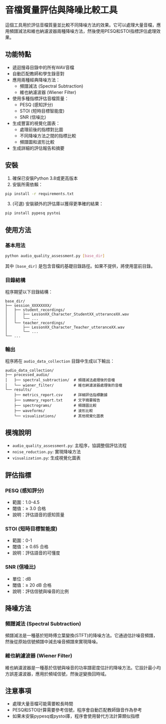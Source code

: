 # 音檔質量評估與降噪比較工具

這個工具用於評估音檔質量並比較不同降噪方法的效果。它可以處理大量音檔，應用頻譜減法和維也納濾波器兩種降噪方法，然後使用PESQ和STOI指標評估處理效果。

## 功能特點

- 遞迴搜尋目錄中的所有WAV音檔
- 自動匹配教師和學生錄音對
- 應用兩種經典降噪方法：
  - 頻譜減法 (Spectral Subtraction)
  - 維也納濾波器 (Wiener Filter)
- 使用多種指標評估音檔質量：
  - PESQ (感知評分)
  - STOI (短時目標智能度)
  - SNR (信噪比)
- 生成豐富的視覺化圖表：
  - 處理前後的指標對比圖
  - 不同降噪方法之間的指標比較
  - 頻譜圖和波形比較
- 生成詳細的評估報告和摘要

## 安裝

1. 確保已安裝Python 3.8或更高版本
2. 安裝所需依賴：

```bash
pip install -r requirements.txt
```

3. (可選) 安裝額外的評估庫以獲得更準確的結果：

```bash
pip install pypesq pystoi
```

## 使用方法

### 基本用法

```bash
python audio_quality_assessment.py [base_dir]
```

其中 `[base_dir]` 是包含音檔的基礎目錄路徑。如果不提供，將使用當前目錄。

### 目錄結構

程序期望以下目錄結構：

```
base_dir/
├── session_XXXXXXXX/
│   ├── student_recordings/
│   │   ├── LessonXX_Character_StudentXX_utteranceXX.wav
│   │   └── ...
│   └── teacher_recordings/
│       ├── LessonXX_Character_Teacher_utteranceXX.wav
│       └── ...
└── ...
```

### 輸出

程序將在 `audio_data_collection` 目錄中生成以下輸出：

```
audio_data_collection/
├── processed_audio/
│   ├── spectral_subtraction/  # 頻譜減法處理後的音檔
│   └── wiener_filter/         # 維也納濾波器處理後的音檔
└── results/
    ├── metrics_report.csv     # 詳細評估指標數據
    ├── summary_report.txt     # 文字摘要報告
    ├── spectrograms/          # 頻譜圖比較
    ├── waveforms/             # 波形比較
    └── visualizations/        # 其他視覺化圖表
```

## 模塊說明

- `audio_quality_assessment.py`: 主程序，協調整個評估流程
- `noise_reduction.py`: 實現降噪方法
- `visualization.py`: 生成視覺化圖表

## 評估指標

### PESQ (感知評分)
- 範圍：1.0-4.5
- 閾值：≥ 3.0 合格
- 說明：評估語音的感知質量

### STOI (短時目標智能度)
- 範圍：0-1
- 閾值：≥ 0.65 合格
- 說明：評估語音的可懂度

### SNR (信噪比)
- 單位：dB
- 閾值：≥ 20 dB 合格
- 說明：評估信號與噪音的比例

## 降噪方法

### 頻譜減法 (Spectral Subtraction)
頻譜減法是一種基於短時傅立葉變換(STFT)的降噪方法。它通過估計噪音頻譜，然後從原始信號頻譜中減去噪音頻譜來實現降噪。

### 維也納濾波器 (Wiener Filter)
維也納濾波器是一種基於信號與噪音的功率譜密度估計的降噪方法。它設計最小均方誤差濾波器，應用於頻域信號，然後逆變換回時域。

## 注意事項

- 處理大量音檔可能需要較長時間
- PESQ和STOI計算需要參考信號，程序會自動匹配教師錄音作為參考
- 如果未安裝pypesq或pystoi庫，程序會使用替代方法計算類似指標
